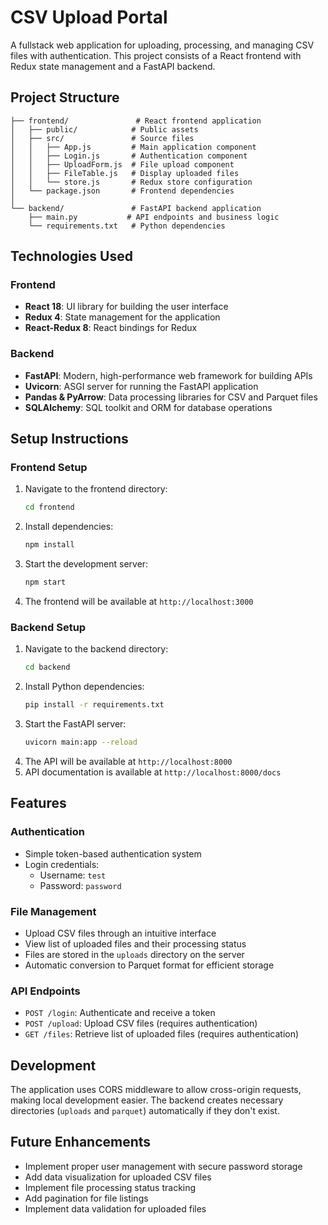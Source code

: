 # CSV Upload Portal

A fullstack web application for uploading, processing, and managing CSV files with authentication. This project consists of a React frontend with Redux state management and a FastAPI backend.

## Project Structure

```
├── frontend/               # React frontend application
│   ├── public/            # Public assets
│   ├── src/               # Source files
│   │   ├── App.js         # Main application component
│   │   ├── Login.js       # Authentication component
│   │   ├── UploadForm.js  # File upload component
│   │   ├── FileTable.js   # Display uploaded files
│   │   └── store.js       # Redux store configuration
│   └── package.json       # Frontend dependencies
│
└── backend/               # FastAPI backend application
    ├── main.py           # API endpoints and business logic
    └── requirements.txt   # Python dependencies
```

## Technologies Used

### Frontend
- **React 18**: UI library for building the user interface
- **Redux 4**: State management for the application
- **React-Redux 8**: React bindings for Redux

### Backend
- **FastAPI**: Modern, high-performance web framework for building APIs
- **Uvicorn**: ASGI server for running the FastAPI application
- **Pandas & PyArrow**: Data processing libraries for CSV and Parquet files
- **SQLAlchemy**: SQL toolkit and ORM for database operations

## Setup Instructions

### Frontend Setup
1. Navigate to the frontend directory:
   ```bash
   cd frontend
   ```
2. Install dependencies:
   ```bash
   npm install
   ```
3. Start the development server:
   ```bash
   npm start
   ```
4. The frontend will be available at `http://localhost:3000`

### Backend Setup
1. Navigate to the backend directory:
   ```bash
   cd backend
   ```
2. Install Python dependencies:
   ```bash
   pip install -r requirements.txt
   ```
3. Start the FastAPI server:
   ```bash
   uvicorn main:app --reload
   ```
4. The API will be available at `http://localhost:8000`
5. API documentation is available at `http://localhost:8000/docs`

## Features

### Authentication
- Simple token-based authentication system
- Login credentials: 
  - Username: `test`
  - Password: `password`

### File Management
- Upload CSV files through an intuitive interface
- View list of uploaded files and their processing status
- Files are stored in the `uploads` directory on the server
- Automatic conversion to Parquet format for efficient storage

### API Endpoints
- `POST /login`: Authenticate and receive a token
- `POST /upload`: Upload CSV files (requires authentication)
- `GET /files`: Retrieve list of uploaded files (requires authentication)

## Development

The application uses CORS middleware to allow cross-origin requests, making local development easier. The backend creates necessary directories (`uploads` and `parquet`) automatically if they don't exist.

## Future Enhancements

- Implement proper user management with secure password storage
- Add data visualization for uploaded CSV files
- Implement file processing status tracking
- Add pagination for file listings
- Implement data validation for uploaded files

